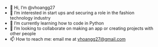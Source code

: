 - 👋 Hi, I’m @vhoangg27
- 👀 I’m interested in start ups and securing a role in the fashion technology industry 
- 🌱 I’m currently learning how to code in Python 
- 💞️ I’m looking to collaborate on making an app or creating projects with other people 
- 📫 How to reach me: email me at vhoangg27@gmail.com 

<!---
vhoangg27/vhoangg27 is a ✨ special ✨ repository because its `README.md` (this file) appears on your GitHub profile.
You can click the Preview link to take a look at your changes.
--->
